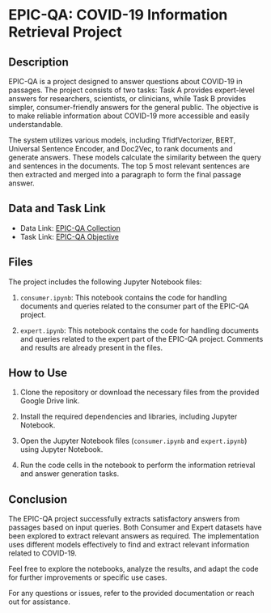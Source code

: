 # EPIC-QA: COVID-19 Information Retrieval Project

## Description

EPIC-QA is a project designed to answer questions about COVID-19 in passages. The project consists of two tasks: Task A provides expert-level answers for researchers, scientists, or clinicians, while Task B provides simpler, consumer-friendly answers for the general public. The objective is to make reliable information about COVID-19 more accessible and easily understandable.

The system utilizes various models, including TfidfVectorizer, BERT, Universal Sentence Encoder, and Doc2Vec, to rank documents and generate answers. These models calculate the similarity between the query and sentences in the documents. The top 5 most relevant sentences are then extracted and merged into a paragraph to form the final passage answer.

## Data and Task Link

- Data Link: [EPIC-QA Collection](https://bionlp.nlm.nih.gov/epic_qa/#collection)
- Task Link: [EPIC-QA Objective](https://bionlp.nlm.nih.gov/epic_qa/#objective)

## Files

The project includes the following Jupyter Notebook files:

1. `consumer.ipynb`: This notebook contains the code for handling documents and queries related to the consumer part of the EPIC-QA project.

2. `expert.ipynb`: This notebook contains the code for handling documents and queries related to the expert part of the EPIC-QA project. Comments and results are already present in the files.

## How to Use

1. Clone the repository or download the necessary files from the provided Google Drive link.

2. Install the required dependencies and libraries, including Jupyter Notebook.

3. Open the Jupyter Notebook files (`consumer.ipynb` and `expert.ipynb`) using Jupyter Notebook.

4. Run the code cells in the notebook to perform the information retrieval and answer generation tasks.

## Conclusion

The EPIC-QA project successfully extracts satisfactory answers from passages based on input queries. Both Consumer and Expert datasets have been explored to extract relevant answers as required. The implementation uses different models effectively to find and extract relevant information related to COVID-19.

Feel free to explore the notebooks, analyze the results, and adapt the code for further improvements or specific use cases.

For any questions or issues, refer to the provided documentation or reach out for assistance.
